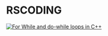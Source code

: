 # RSCODING


[![For While and do-while loops in C++](https://img.youtube.com/vi/0mSy894aDHQ/0.jpg)](https://www.youtube.com/watch?v=0mSy894aDHQ)
